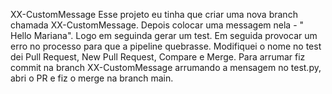 XX-CustomMessage
Esse projeto eu tinha que criar uma nova branch chamada XX-CustomMessage.
Depois colocar uma messagem nela - " Hello Mariana".
Logo em seguinda gerar um test.
Em seguida provocar um erro no processo para que a pipeline quebrasse.
Modifiquei o nome no test dei Pull Request, New Pull Request, Compare e Merge.
Para arrumar fiz commit na branch XX-CustomMessage arrumando a mensagem no test.py, abri o PR e fiz o merge na branch main.
